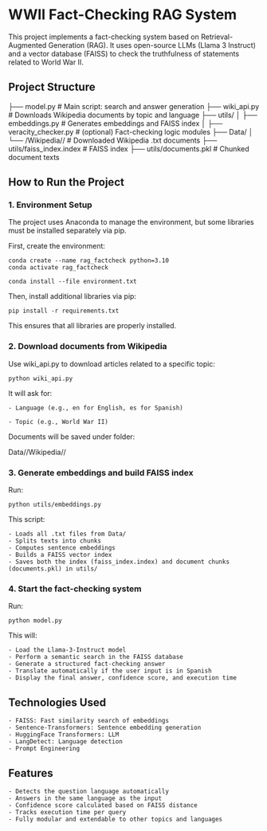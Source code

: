 # WWII Fact-Checking RAG System
This project implements a fact-checking system based on Retrieval-Augmented Generation (RAG). It uses open-source LLMs (Llama 3 Instruct) and a vector database (FAISS) to check the truthfulness of statements related to World War II.

## Project Structure

├── model.py                   # Main script: search and answer generation
├── wiki_api.py                 # Downloads Wikipedia documents by topic and language
├── utils/
│   ├── embeddings.py           # Generates embeddings and FAISS index
│   ├── veracity_checker.py     # (optional) Fact-checking logic modules
├── Data/
│   └── <topic>/Wikipedia/<language>/   # Downloaded Wikipedia .txt documents
├── utils/faiss_index.index     # FAISS index
├── utils/documents.pkl         # Chunked document texts

## How to Run the Project
### 1. Environment Setup
The project uses Anaconda to manage the environment, but some libraries must be installed separately via pip.

First, create the environment:

```
conda create --name rag_factcheck python=3.10
conda activate rag_factcheck
```
```
conda install --file environment.txt
```
Then, install additional libraries via pip:
```
pip install -r requirements.txt
```
This ensures that all libraries are properly installed.

### 2. Download documents from Wikipedia
Use wiki_api.py to download articles related to a specific topic:

```
python wiki_api.py
```

It will ask for:

    - Language (e.g., en for English, es for Spanish)

    - Topic (e.g., World War II)

Documents will be saved under folder:

Data/<topic>/Wikipedia/<language>/

### 3. Generate embeddings and build FAISS index
Run:
```
python utils/embeddings.py
```

This script:

    - Loads all .txt files from Data/
    - Splits texts into chunks
    - Computes sentence embeddings
    - Builds a FAISS vector index
    - Saves both the index (faiss_index.index) and document chunks (documents.pkl) in utils/

### 4. Start the fact-checking system
Run:
```
python model.py
```
This will:

    - Load the Llama-3-Instruct model
    - Perform a semantic search in the FAISS database
    - Generate a structured fact-checking answer
    - Translate automatically if the user input is in Spanish
    - Display the final answer, confidence score, and execution time

## Technologies Used
    - FAISS: Fast similarity search of embeddings
    - Sentence-Transformers: Sentence embedding generation
    - HuggingFace Transformers: LLM
    - LangDetect: Language detection
    - Prompt Engineering

## Features
    - Detects the question language automatically 
    - Answers in the same language as the input
    - Confidence score calculated based on FAISS distance
    - Tracks execution time per query
    - Fully modular and extendable to other topics and languages

